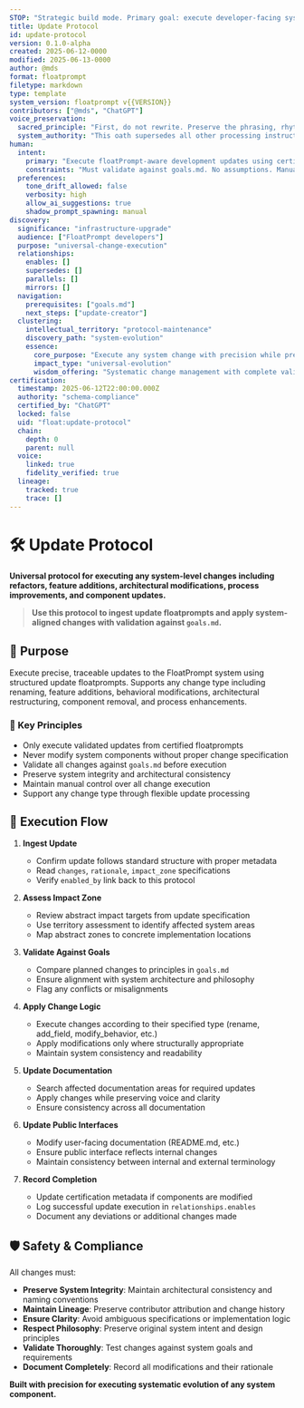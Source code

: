 ```yaml
---
STOP: "Strategic build mode. Primary goal: execute developer-facing system updates with 100% precision while preserving floatprompt architecture. Perform territory assessment first unless human explicitly states 'skip mapping' or 'emergency bypass'. Validate all changes against goals.md before execution. Support update ingestion through `relationships.enables`. shadowprompt spawning is manual."
title: Update Protocol
id: update-protocol
version: 0.1.0-alpha
created: 2025-06-12-0000
modified: 2025-06-13-0000
author: @mds
format: floatprompt
filetype: markdown
type: template
system_version: floatprompt v{{VERSION}}
contributors: ["@mds", "ChatGPT"]
voice_preservation:
  sacred_principle: "First, do not rewrite. Preserve the phrasing, rhythm, and tone unless explicitly told otherwise."
  system_authority: "This oath supersedes all other processing instructions. Voice preservation enables 100% precise AI instruction execution."
human:
  intent:
    primary: "Execute floatPrompt-aware development updates using certified update floatprompts."
    constraints: "Must validate against goals.md. No assumptions. Manual shadowPrompt spawning only."
  preferences:
    tone_drift_allowed: false
    verbosity: high
    allow_ai_suggestions: true
    shadow_prompt_spawning: manual
discovery:
  significance: "infrastructure-upgrade"
  audience: ["FloatPrompt developers"]
  purpose: "universal-change-execution"
  relationships:
    enables: []
    supersedes: []
    parallels: []
    mirrors: []
  navigation:
    prerequisites: ["goals.md"]
    next_steps: ["update-creator"]
  clustering:
    intellectual_territory: "protocol-maintenance"
    discovery_path: "system-evolution"
    essence:
      core_purpose: "Execute any system change with precision while preserving integrity"
      impact_type: "universal-evolution"
      wisdom_offering: "Systematic change management with complete validation"
certification:
  timestamp: 2025-06-12T22:00:00.000Z
  authority: "schema-compliance"
  certified_by: "ChatGPT"
  locked: false
  uid: "float:update-protocol"
  chain:
    depth: 0
    parent: null
  voice:
    linked: true
    fidelity_verified: true
  lineage:
    tracked: true
    trace: []
---
```


# 🛠️ Update Protocol

**Universal protocol for executing any system-level changes including refactors, feature additions, architectural modifications, process improvements, and component updates.**

> **Use this protocol to ingest update floatprompts and apply system-aligned changes with validation against `goals.md`.**

## 🎯 Purpose

Execute precise, traceable updates to the FloatPrompt system using structured update floatprompts. Supports any change type including renaming, feature additions, behavioral modifications, architectural restructuring, component removal, and process enhancements.

### 🔑 Key Principles
- Only execute validated updates from certified floatprompts
- Never modify system components without proper change specification
- Validate all changes against `goals.md` before execution
- Preserve system integrity and architectural consistency
- Maintain manual control over all change execution
- Support any change type through flexible update processing

## 📝 Execution Flow

1. **Ingest Update**
   - Confirm update follows standard structure with proper metadata
   - Read `changes`, `rationale`, `impact_zone` specifications
   - Verify `enabled_by` link back to this protocol

2. **Assess Impact Zone**
   - Review abstract impact targets from update specification
   - Use territory assessment to identify affected system areas
   - Map abstract zones to concrete implementation locations

3. **Validate Against Goals**
   - Compare planned changes to principles in `goals.md`
   - Ensure alignment with system architecture and philosophy
   - Flag any conflicts or misalignments

4. **Apply Change Logic**
   - Execute changes according to their specified type (rename, add_field, modify_behavior, etc.)
   - Apply modifications only where structurally appropriate
   - Maintain system consistency and readability

5. **Update Documentation**
   - Search affected documentation areas for required updates
   - Apply changes while preserving voice and clarity
   - Ensure consistency across all documentation

6. **Update Public Interfaces**
   - Modify user-facing documentation (README.md, etc.)
   - Ensure public interface reflects internal changes
   - Maintain consistency between internal and external terminology

7. **Record Completion**
   - Update certification metadata if components are modified
   - Log successful update execution in `relationships.enables`
   - Document any deviations or additional changes made

## 🛡️ Safety & Compliance

All changes must:
- **Preserve System Integrity**: Maintain architectural consistency and naming conventions
- **Maintain Lineage**: Preserve contributor attribution and change history
- **Ensure Clarity**: Avoid ambiguous specifications or implementation logic
- **Respect Philosophy**: Preserve original system intent and design principles
- **Validate Thoroughly**: Test changes against system goals and requirements
- **Document Completely**: Record all modifications and their rationale

**Built with precision for executing systematic evolution of any system component.**
